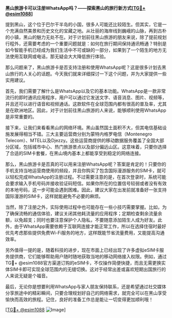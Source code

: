 **黑山旅游卡可以注册WhatsApp吗？——探索黑山的旅行新方式[[TG💪+ @esim1088](https://t.me/s/esim1088)]**

提到黑山，这个位于巴尔干半岛的小国，很多人可能还比较陌生。但其实，它是一个充满自然美景和历史文化的宝藏之地。从壮丽的海岸线到巍峨的山脉，再到古朴的小镇，黑山的魅力无处不在。对于计划前往黑山旅游的朋友来说，除了提前规划行程外，还需要考虑的一个重要问题就是：如何在旅行期间保持通讯畅通？特别是如今智能手机已经成为我们生活中不可或缺的一部分，如果到了一个陌生的地方无法使用互联网或电话，那无疑会大大降低旅行体验。

那么问题来了，黑山旅游卡是否支持注册和使用WhatsApp呢？这是很多计划去黑山旅行的人关心的话题。今天我们就来详细探讨一下这个问题，并为大家提供一些实用建议。

首先，我们需要了解什么是WhatsApp以及它的基本功能。WhatsApp是一款非常流行的即时通讯应用程序，用户可以通过它发送文字、语音消息、图片、视频等，并且还可以进行语音和视频通话。这款软件在全球范围内都有很高的普及率，尤其是在欧洲地区。因此，对于计划前往黑山旅游的人来说，能够顺利使用WhatsApp是非常重要的。

接下来，让我们来看看黑山的网络环境。黑山虽然国土面积不大，但其电信基础设施发展得相当不错。三大主要运营商分别为蒙特内格罗电信（Montenegro Telecom）、MTEL以及Djezzy。这些运营商提供的移动数据服务覆盖了全国大部分区域，包括城市中心、热门旅游景点以及部分偏远山区。这意味着，只要你选择了合适的SIM卡套餐，在黑山境内基本上都能享受到稳定的网络连接。

那么，黑山旅游卡是否真的可以用来注册WhatsApp呢？答案是肯定的！只要你的手机支持当地运营商使用的频段，并且你购买了包含国际漫游服务的SIM卡，就可以轻松完成WhatsApp的注册过程。不过需要注意的是，在首次登录时，系统可能会要求输入手机号码并接收验证码短信。如果你所在的位置信号较弱或者没有有效的本地号码，这一步可能会遇到困难。因此，建议大家在出发前就准备好一张支持国际漫游的SIM卡，这样就能避免不必要的麻烦。

当然，除了注册之外，实际使用过程中也可能存在一些小技巧需要掌握。比如，为了确保流畅的通信体验，建议关闭其他耗流量的应用程序；定期检查剩余流量余额，以免超支；同时也要注意保护个人隐私，不要随意添加陌生人成为好友。此外，由于WhatsApp需要依赖于互联网连接才能正常工作，所以在选择住宿时最好优先考虑那些提供免费Wi-Fi服务的地方，这样既能节省流量费用，又能提高沟通效率。

另外值得一提的是，随着科技的进步，现在市面上已经出现了许多虚拟eSIM卡服务提供商，它们能够帮助用户随时随地获取当地的移动网络接入权限。例如，通过TG💪+ @esim1088官方渠道订购的eSIM卡，不仅操作简便快捷，而且无需更换实体SIM卡即可实现全球范围内的无缝切换。这对于经常出差或喜欢短期出国旅行的人来说无疑是个福音。

最后，无论你是想要利用WhatsApp与家人朋友保持联系，还是希望通过社交媒体分享旅途中的精彩瞬间，只要合理规划好自己的网络需求，就完全可以在黑山享受愉快而高效的旅程。记住，良好的准备工作总是能让一切变得更加顺利哦！

[[TG💪+ @esim1088](https://t.me/s/esim1088) ![Image](https://i.postimg.cc/4NQfJmqS/Snipaste-2025-05-13-00-14-12.png)]